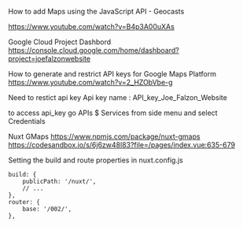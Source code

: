 <!-- --------------------------------------------------------------- -->
How to add Maps using the JavaScript API - Geocasts


https://www.youtube.com/watch?v=B4p3A00uXAs


<!-- --------------------------------------------------------------- -->
Google Cloud Project Dashbord
https://console.cloud.google.com/home/dashboard?project=joefalzonwebsite

<!-- --------------------------------------------------------------- -->
How to generate and restrict API keys for Google Maps Platform
https://www.youtube.com/watch?v=2_HZObVbe-g


Need to restict api key 
Api key name : API_key_Joe_Falzon_Website

to access api_key go APIs $ Services from side menu and select Credentials

<!-- --------------------------------------------------------------- -->

Nuxt GMaps
https://www.npmjs.com/package/nuxt-gmaps
https://codesandbox.io/s/6j6zw48l83?file=/pages/index.vue:635-679

<!-- --------------------------------------------------------------- -->

Setting the build and route properties in nuxt.config.js

    build: {
        publicPath: '/nuxt/',
        // ...
    },
    router: {
        base: '/002/',
    },